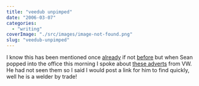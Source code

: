 ```yaml
---
title: "veedub unpimped"
date: "2006-03-07"
categories: 
  - "writing"
coverImage: "./src/images/image-not-found.png"
slug: "veedub-unpimped"
---
```


I know this has been mentioned once [already](http://binarybonsai.com/archives/2006/02/28/vdub-in-ze-house/) if not [before](http://oneighturbo.com/?p=202) but when Sean popped into the office this morning I spoke about [these adverts](http://www.leftlanenews.com/2006/02/22/vw-strikes-again-un-pimp-my-ride-videos/) from VW.  
He had not seen them so I said I would post a link for him to find quickly, well he is a welder by trade!

